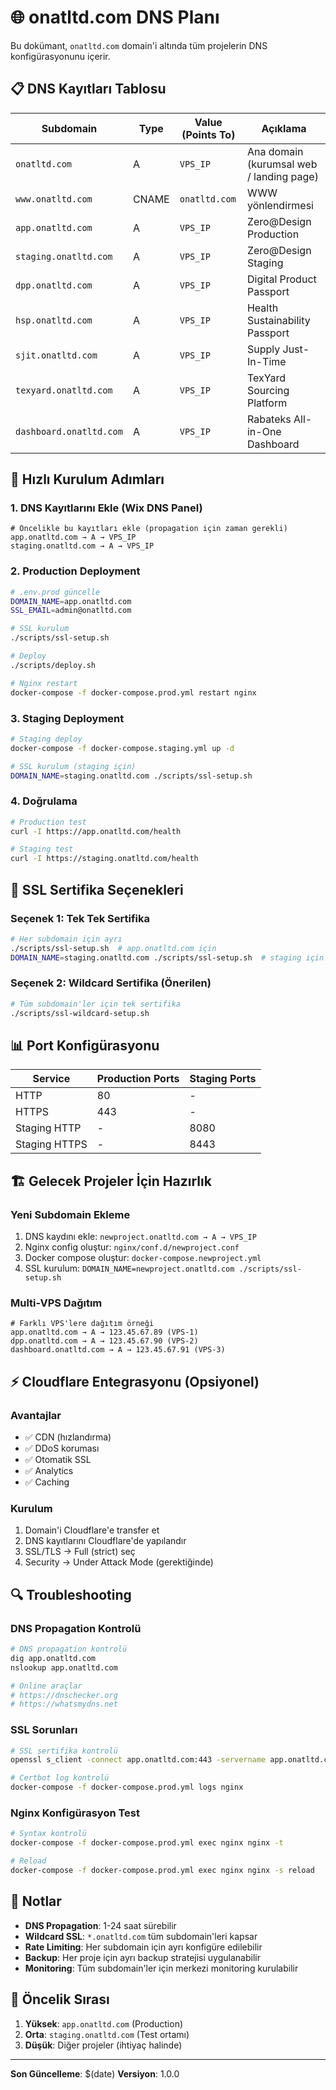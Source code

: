 # 🌐 onatltd.com DNS Planı

Bu dokümant, `onatltd.com` domain'i altında tüm projelerin DNS konfigürasyonunu içerir.

## 📋 DNS Kayıtları Tablosu

| Subdomain | Type | Value (Points To) | Açıklama |
|-----------|------|-------------------|----------|
| `onatltd.com` | A | `VPS_IP` | Ana domain (kurumsal web / landing page) |
| `www.onatltd.com` | CNAME | `onatltd.com` | WWW yönlendirmesi |
| `app.onatltd.com` | A | `VPS_IP` | Zero@Design Production |
| `staging.onatltd.com` | A | `VPS_IP` | Zero@Design Staging |
| `dpp.onatltd.com` | A | `VPS_IP` | Digital Product Passport |
| `hsp.onatltd.com` | A | `VPS_IP` | Health Sustainability Passport |
| `sjit.onatltd.com` | A | `VPS_IP` | Supply Just-In-Time |
| `texyard.onatltd.com` | A | `VPS_IP` | TexYard Sourcing Platform |
| `dashboard.onatltd.com` | A | `VPS_IP` | Rabateks All-in-One Dashboard |

## 🚀 Hızlı Kurulum Adımları

### 1. DNS Kayıtlarını Ekle (Wix DNS Panel)
```
# Öncelikle bu kayıtları ekle (propagation için zaman gerekli)
app.onatltd.com → A → VPS_IP
staging.onatltd.com → A → VPS_IP
```

### 2. Production Deployment
```bash
# .env.prod güncelle
DOMAIN_NAME=app.onatltd.com
SSL_EMAIL=admin@onatltd.com

# SSL kurulum
./scripts/ssl-setup.sh

# Deploy
./scripts/deploy.sh

# Nginx restart
docker-compose -f docker-compose.prod.yml restart nginx
```

### 3. Staging Deployment
```bash
# Staging deploy
docker-compose -f docker-compose.staging.yml up -d

# SSL kurulum (staging için)
DOMAIN_NAME=staging.onatltd.com ./scripts/ssl-setup.sh
```

### 4. Doğrulama
```bash
# Production test
curl -I https://app.onatltd.com/health

# Staging test  
curl -I https://staging.onatltd.com/health
```

## 🔐 SSL Sertifika Seçenekleri

### Seçenek 1: Tek Tek Sertifika
```bash
# Her subdomain için ayrı
./scripts/ssl-setup.sh  # app.onatltd.com için
DOMAIN_NAME=staging.onatltd.com ./scripts/ssl-setup.sh  # staging için
```

### Seçenek 2: Wildcard Sertifika (Önerilen)
```bash
# Tüm subdomain'ler için tek sertifika
./scripts/ssl-wildcard-setup.sh
```

## 📊 Port Konfigürasyonu

| Service | Production Ports | Staging Ports |
|---------|------------------|---------------|
| HTTP | 80 | - |
| HTTPS | 443 | - |
| Staging HTTP | - | 8080 |
| Staging HTTPS | - | 8443 |

## 🏗️ Gelecek Projeler İçin Hazırlık

### Yeni Subdomain Ekleme
1. DNS kaydını ekle: `newproject.onatltd.com → A → VPS_IP`
2. Nginx config oluştur: `nginx/conf.d/newproject.conf`
3. Docker compose oluştur: `docker-compose.newproject.yml`
4. SSL kurulum: `DOMAIN_NAME=newproject.onatltd.com ./scripts/ssl-setup.sh`

### Multi-VPS Dağıtım
```
# Farklı VPS'lere dağıtım örneği
app.onatltd.com → A → 123.45.67.89 (VPS-1)
dpp.onatltd.com → A → 123.45.67.90 (VPS-2)  
dashboard.onatltd.com → A → 123.45.67.91 (VPS-3)
```

## ⚡ Cloudflare Entegrasyonu (Opsiyonel)

### Avantajlar
- ✅ CDN (hızlandırma)
- ✅ DDoS koruması
- ✅ Otomatik SSL
- ✅ Analytics
- ✅ Caching

### Kurulum
1. Domain'i Cloudflare'e transfer et
2. DNS kayıtlarını Cloudflare'de yapılandır
3. SSL/TLS → Full (strict) seç
4. Security → Under Attack Mode (gerektiğinde)

## 🔍 Troubleshooting

### DNS Propagation Kontrolü
```bash
# DNS propagation kontrolü
dig app.onatltd.com
nslookup app.onatltd.com

# Online araçlar
# https://dnschecker.org
# https://whatsmydns.net
```

### SSL Sorunları
```bash
# SSL sertifika kontrolü
openssl s_client -connect app.onatltd.com:443 -servername app.onatltd.com

# Certbot log kontrolü
docker-compose -f docker-compose.prod.yml logs nginx
```

### Nginx Konfigürasyon Test
```bash
# Syntax kontrolü
docker-compose -f docker-compose.prod.yml exec nginx nginx -t

# Reload
docker-compose -f docker-compose.prod.yml exec nginx nginx -s reload
```

## 📝 Notlar

- **DNS Propagation**: 1-24 saat sürebilir
- **Wildcard SSL**: `*.onatltd.com` tüm subdomain'leri kapsar
- **Rate Limiting**: Her subdomain için ayrı konfigüre edilebilir
- **Backup**: Her proje için ayrı backup stratejisi uygulanabilir
- **Monitoring**: Tüm subdomain'ler için merkezi monitoring kurulabilir

## 🎯 Öncelik Sırası

1. **Yüksek**: `app.onatltd.com` (Production)
2. **Orta**: `staging.onatltd.com` (Test ortamı)
3. **Düşük**: Diğer projeler (ihtiyaç halinde)

---

**Son Güncelleme**: $(date)
**Versiyon**: 1.0.0